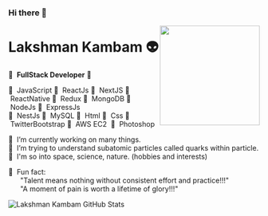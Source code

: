 ### Hi there 👋

<!--
**klakshman318/klakshman318** is a ✨ _special_ ✨ repository because its `README.md` (this file) appears on your GitHub profile.
-->

<img align='right' src='http://www.lakshmankambam.com/Lakshman.png' width='200' />

# Lakshman Kambam 👽
🚀 &nbsp;<b>FullStack Developer</b>&nbsp;🚀

🌱 &nbsp;JavaScript&nbsp;🌱 &nbsp;ReactJs&nbsp;🌱 &nbsp;NextJS&nbsp;🌱 &nbsp;ReactNative&nbsp;🌱 &nbsp;Redux&nbsp;🌱 &nbsp;MongoDB&nbsp;🌱 &nbsp;NodeJs&nbsp;🌱 &nbsp;ExpressJs<br/>🌱 &nbsp;NestJs&nbsp;🌱 &nbsp;MySQL&nbsp;🌱 &nbsp;Html&nbsp;🌱 &nbsp;Css&nbsp;🌱 &nbsp;TwitterBootstrap&nbsp;🌱 &nbsp;AWS EC2&nbsp; 🌱 &nbsp;Photoshop

🧠  &nbsp;I’m currently working on many things.</br>
🧬  &nbsp;I’m trying to understand subatomic particles called quarks within particle.</br>
🌌  &nbsp;I'm so into space, science, nature. (hobbies and interests)</br>

💎  &nbsp;Fun fact:</br>
   &nbsp;&nbsp;&nbsp;&nbsp;&nbsp;&nbsp;"Talent means nothing without consistent effort and practice!!!"</br>
   &nbsp;&nbsp;&nbsp;&nbsp;&nbsp;&nbsp;"A moment of pain is worth a lifetime of glory!!!"</br>
    
![Lakshman Kambam GitHub Stats](https://github-readme-stats.vercel.app/api?username=klakshman318&hide=["issues"]&show_icons=true)
